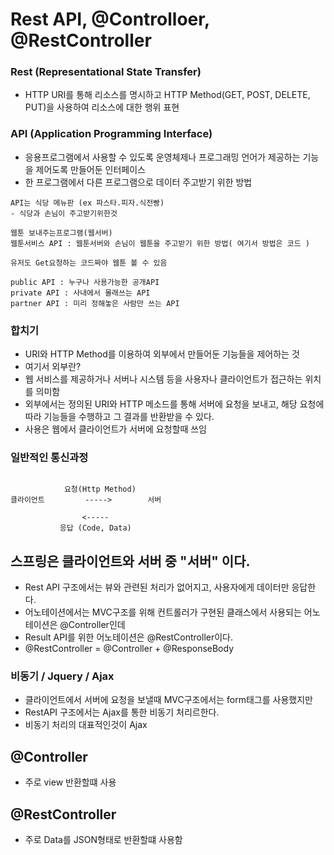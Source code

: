 # Rest API, @Controlloer, @RestController

### Rest (Representational State Transfer)
- HTTP URI를 통해 리소스를 명시하고 HTTP Method(GET, POST, DELETE, PUT)을 사용하여 리소스에 대한 행위 표현

### API (Application Programming Interface)
- 응용프로그램에서 사용할 수 있도록 운영체제나 프로그래밍 언어가 제공하는 기능을 제어도록 만들어둔 인터페이스
- 한 프로그램에서 다른 프로그램으로 데이터 주고받기 위한 방법
```
API는 식당 메뉴판 (ex 파스타.피자.식전빵)
- 식당과 손님이 주고받기위한것

웹툰 보내주는프로그램(웹서버)
웹툰서비스 API : 웹툰서버와 손님이 웹툰을 주고받기 위한 방법( 여기서 방법은 코드 )

유저도 Get요청하는 코드짜야 웹툰 볼 수 있음

public API : 누구나 사용가능한 공개API
private API : 사내에서 몰래쓰는 API
partner API : 미리 정해놓은 사람만 쓰는 API
```


### 합치기
- URI와 HTTP Method를 이용하여 외부에서 만들어둔 기능들을 제어하는 것
- 여기서 외부란?
- 웹 서비스를 제공하거나 서버나 시스템 등을 사용자나 클라이언트가 접근하는 위치를 의미함
- 외부에서는 정의된 URI와 HTTP 메소드를 통해 서버에 요청을 보내고, 해당 요청에 따라 기능들을 수행하고 그 결과를 반환받을 수 있다.
- 사용은 웹에서 클라이언트가 서버에 요청할때 쓰임

### 일반적인 통신과정
```
            
            요청(Http Method)
클라이언트         ----->        서버

                <-----
           응답 (Code, Data)
```


## 스프링은 클라이언트와 서버 중 "서버" 이다.
- Rest API 구조에서는 뷰와 관련된 처리가 없어지고, 사용자에게 데이터만 응답한다.
- 어노테이션에서는 MVC구조를 위해 컨트롤러가 구현된 클래스에서 사용되는 어노테이션은 @Controller인데
- Result API를 위한 어노테이션은 @RestController이다.
- @RestController = @Controller + @ResponseBody


### 비동기 / Jquery / Ajax
- 클라이언트에서 서버에 요청을 보낼때 MVC구조에서는 form태그를 사용했지만
- RestAPI 구조에서는 Ajax를 통한 비동기 처리르한다.
- 비동기 처리의 대표적인것이 Ajax



## @Controller
- 주로 view 반환할떄 사용

## @RestController
- 주로 Data를 JSON형태로 반환할떄 사용함


